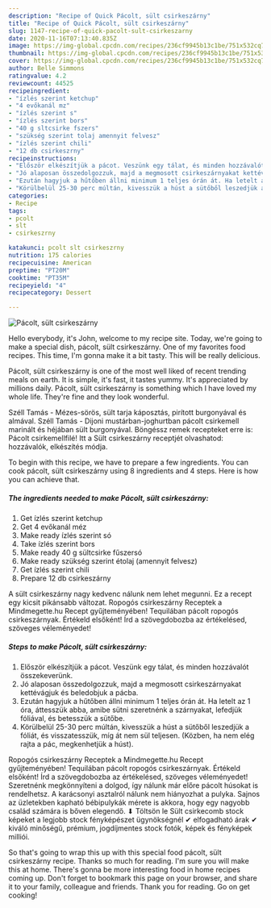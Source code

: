 ```yaml
---
description: "Recipe of Quick Pácolt, sült csirkeszárny"
title: "Recipe of Quick Pácolt, sült csirkeszárny"
slug: 1147-recipe-of-quick-pacolt-sult-csirkeszarny
date: 2020-11-16T07:13:40.835Z
image: https://img-global.cpcdn.com/recipes/236cf9945b13c1be/751x532cq70/pacolt-sult-csirkeszarny-recept-foto.jpg
thumbnail: https://img-global.cpcdn.com/recipes/236cf9945b13c1be/751x532cq70/pacolt-sult-csirkeszarny-recept-foto.jpg
cover: https://img-global.cpcdn.com/recipes/236cf9945b13c1be/751x532cq70/pacolt-sult-csirkeszarny-recept-foto.jpg
author: Belle Simmons
ratingvalue: 4.2
reviewcount: 44525
recipeingredient:
- "ízlés szerint ketchup"
- "4 evőkanál mz"
- "ízlés szerint s"
- "ízlés szerint bors"
- "40 g sltcsirke fszers"
- "szükség szerint tolaj amennyit felvesz"
- "ízlés szerint chili"
- "12 db csirkeszrny"
recipeinstructions:
- "Először elkészítjük a pácot. Veszünk egy tálat, és minden hozzávalót összekeverünk."
- "Jó alaposan összedolgozzuk, majd a megmosott csirkeszárnyakat kettévágjuk és beledobjuk a pácba."
- "Ezután hagyjuk a hűtőben állni minimum 1 teljes órán át. Ha letelt az 1 óra, áttesszük abba, amibe sütni szeretnénk a szárnyakat, lefedjük fóliával, és betesszük a sütőbe."
- "Körülbelül 25-30 perc múltán, kivesszük a húst a sütőből leszedjük a fóliát, és visszatesszük, míg át nem sül teljesen. (Közben, ha nem elég rajta a pác, megkenhetjük a húst)."
categories:
- Recipe
tags:
- pcolt
- slt
- csirkeszrny

katakunci: pcolt slt csirkeszrny 
nutrition: 175 calories
recipecuisine: American
preptime: "PT20M"
cooktime: "PT35M"
recipeyield: "4"
recipecategory: Dessert

---
```



![Pácolt, sült csirkeszárny](https://img-global.cpcdn.com/recipes/236cf9945b13c1be/751x532cq70/pacolt-sult-csirkeszarny-recept-foto.jpg)

Hello everybody, it's John, welcome to my recipe site. Today, we're going to make a special dish, pácolt, sült csirkeszárny. One of my favorites food recipes. This time, I'm gonna make it a bit tasty. This will be really delicious.

Pácolt, sült csirkeszárny is one of the most well liked of recent trending meals on earth. It is simple, it's fast, it tastes yummy. It's appreciated by millions daily. Pácolt, sült csirkeszárny is something which I have loved my whole life. They're fine and they look wonderful.

Széll Tamás - Mézes-sörös, sült tarja káposztás, pirított burgonyával és almával. Széll Tamás - Dijoni mustárban-joghurtban pácolt csirkemell marinált és héjában sült burgonyával. Böngéssz remek recepteket erre is: Pácolt csirkemellfilé! Itt a Sült csirkeszárny receptjét olvashatod: hozzávalók, elkészítés módja.


To begin with this recipe, we have to prepare a few ingredients. You can cook pácolt, sült csirkeszárny using 8 ingredients and 4 steps. Here is how you can achieve that.

<!--inarticleads1-->

##### The ingredients needed to make Pácolt, sült csirkeszárny:

1. Get ízlés szerint ketchup
1. Get 4 evőkanál méz
1. Make ready ízlés szerint só
1. Take ízlés szerint bors
1. Make ready 40 g sültcsirke fűszersó
1. Make ready szükség szerint étolaj (amennyit felvesz)
1. Get ízlés szerint chili
1. Prepare 12 db csirkeszárny


A sült csirkeszárny nagy kedvenc nálunk nem lehet megunni. Ez a recept egy kicsit pikánsabb változat. Ropogós csirkeszárny Receptek a Mindmegette.hu Recept gyűjteményében! Tequilában pácolt ropogós csirkeszárnyak. Értékeld elsőként! Írd a szövegdobozba az értékelésed, szöveges véleményedet! 

<!--inarticleads2-->

##### Steps to make Pácolt, sült csirkeszárny:

1. Először elkészítjük a pácot. Veszünk egy tálat, és minden hozzávalót összekeverünk.
1. Jó alaposan összedolgozzuk, majd a megmosott csirkeszárnyakat kettévágjuk és beledobjuk a pácba.
1. Ezután hagyjuk a hűtőben állni minimum 1 teljes órán át. Ha letelt az 1 óra, áttesszük abba, amibe sütni szeretnénk a szárnyakat, lefedjük fóliával, és betesszük a sütőbe.
1. Körülbelül 25-30 perc múltán, kivesszük a húst a sütőből leszedjük a fóliát, és visszatesszük, míg át nem sül teljesen. (Közben, ha nem elég rajta a pác, megkenhetjük a húst).


Ropogós csirkeszárny Receptek a Mindmegette.hu Recept gyűjteményében! Tequilában pácolt ropogós csirkeszárnyak. Értékeld elsőként! Írd a szövegdobozba az értékelésed, szöveges véleményedet! Szeretnénk megkönnyíteni a dolgod, így nálunk már előre pácolt húsokat is rendelhetsz. A karácsonyi asztalról nálunk nem hiányozhat a pulyka. Sajnos az üzletekben kapható bébipulykák mérete is akkora, hogy egy nagyobb család számára is bőven elegendő. ⬇ Töltsön le Sült csirkecomb stock képeket a legjobb stock fényképészet ügynökségnél ✔ elfogadható árak ✔ kiváló minőségű, prémium, jogdíjmentes stock fotók, képek és fényképek milliói. 

So that's going to wrap this up with this special food pácolt, sült csirkeszárny recipe. Thanks so much for reading. I'm sure you will make this at home. There's gonna be more interesting food in home recipes coming up. Don't forget to bookmark this page on your browser, and share it to your family, colleague and friends. Thank you for reading. Go on get cooking!
